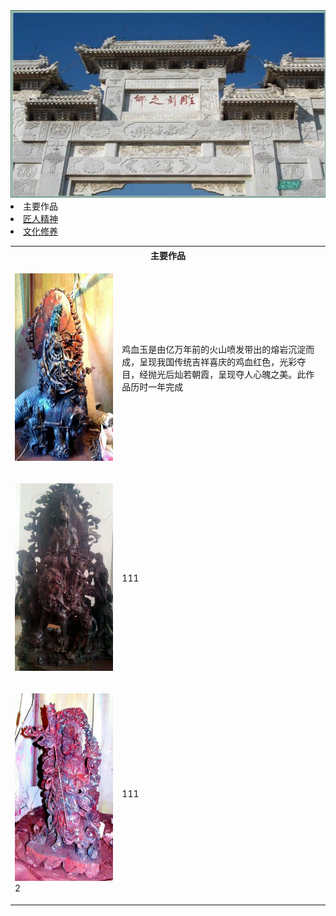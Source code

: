 <html>
<head>
<meta charset="utf-8"/>
         
	      	
<img src="https://github.com/liruida/cangku1/blob/master/5.jpg?raw=true" width="1400px" height="300px">
<li>主要作品</li>
<li><a href="#">匠人精神</a></li>
<li><a href="#">文化修养</a></li>
<table>
<tr>
<th colspan="2">主要作品</th>
</tr>
<tr>
<td><p> <img src="https://github.com/liruida/cangku1/blob/master/3.jpg?raw=true" width="500" height="300" /></p>
</td>
<td>鸡血玉是由亿万年前的火山喷发带出的熔岩沉淀而成，呈现我国传统吉祥喜庆的鸡血红色，光彩夺目，经抛光后灿若朝霞，呈现夺人心魄之美。此作品历时一年完成</td>
</tr>

<tr>
<td><p> <img src="https://github.com/liruida/cangku1/blob/master/1.jpg?raw=true" width="500" height="300" /></p>
</td>
<td>111</td>
</tr>
<tr>
<td><p> <img src="https://github.com/liruida/cangku1/blob/master/4.jpg?raw=true" width="500" height="300" />2</p>
</td>
<td>111</td>
</tr>

					
      
      
  </body>
</html>
